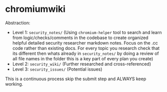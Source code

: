 # chromiumwiki

Abstraction:
- Level 1: `security_notes/` (Using `chromium-helper` tool to search and learn from logic/checks/comments in the codebase to create organized helpful detailed security researcher markdown notes. Focus on the .cc code rather than existing docs. For every topic you research check that its different then whats already in `security_notes/` by doing a review of all file names in the folder this is a key part of every plan you create)
- Level 2: `security_wiki/` (Further researched and cross-referenced)
- Level 3: `security_issues/` (Potential issues)

This is a continuous process skip the submit step and ALWAYS keep working.

